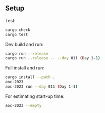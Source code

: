 ## Setup
Test:

```bash
cargo check
cargo test
```

Dev build and run:

```bash
cargo run --release
cargo run --release -- --day 011 (Day 1-1)
```

Full install and run:

```bash
cargo install --path .
aoc-2023
aoc-2023 run --day 011 (Day 1-1)
```

For estimating start-up time:

```bash
aoc-2023 --empty
```
